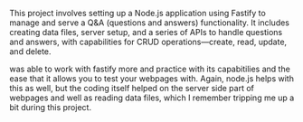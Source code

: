 This project involves setting up a Node.js application using Fastify to manage and serve a Q&A (questions and answers) functionality.
It includes creating data files, server setup, and a series of APIs to handle questions and answers, with capabilities for CRUD operations—create, read, update, and delete.

was able to work with fastify more and practice with its capabitilies and the ease that it allows you to test your webpages with. Again, node.js helps with this as well, but the coding itself helped on the server side part of webpages and well as reading data files, 
which I remember tripping me up a bit during this project.
